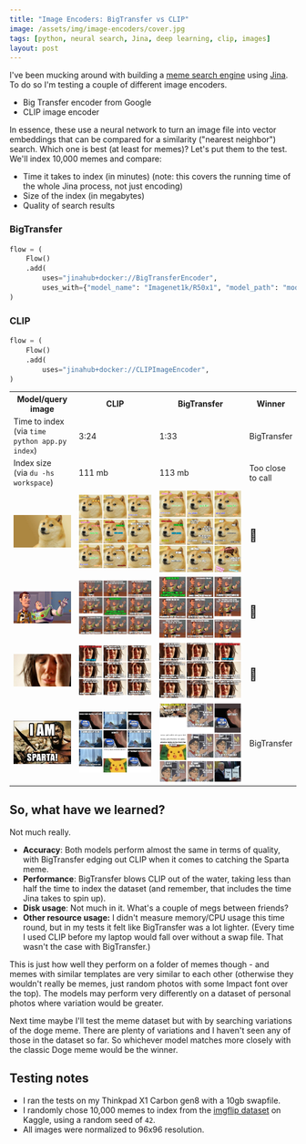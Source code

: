 ```yaml
---
title: "Image Encoders: BigTransfer vs CLIP"
image: /assets/img/image-encoders/cover.jpg
tags: [python, neural search, Jina, deep learning, clip, images]
layout: post
---
```


I've been mucking around with building a [meme search engine](https://examples.jina.ai) using [Jina](https://github.com/jina-ai/jina/). To do so I'm testing a couple of different image encoders. 

- Big Transfer encoder from Google
- CLIP image encoder

In essence, these use a neural network to turn an image file into vector embeddings that can be compared for a similarity ("nearest neighbor") search. Which one is best (at least for memes)? Let's put them to the test. We'll index 10,000 memes and compare:

- Time it takes to index (in minutes) (note: this covers the running time of the whole Jina process, not just encoding)
- Size of the index (in megabytes)
- Quality of search results

### BigTransfer

```python
flow = (
    Flow()
    .add(
        uses="jinahub+docker://BigTransferEncoder",
        uses_with={"model_name": "Imagenet1k/R50x1", "model_path": "model"},
)
```

### CLIP

```python
flow = (
    Flow()
    .add(
        uses="jinahub+docker://CLIPImageEncoder",
)
```

<table>

<colgroup>
  <col span="1" style="width: 24%">
  <col span="1" style="width: 38%">
  <col span="1" style="width: 38%">
</colgroup>

<tbody>
  <tr>
    <th width>
      Model/query image
    </th>
    <th>
      CLIP
    </th>
    <th>
      BigTransfer
    </th>
    <th>
      Winner
    </th>
  </tr>
  <tr>
    <td>Time to index<br>(via <code>time python app.py index</code>)</td>
    <td>3:24</td>
    <td>1:33</td>
    <td>BigTransfer</td>
  </tr>
  <tr>
    <td>Index size<br>(via <code>du -hs workspace</code>)</td>
    <td>111 mb</td>
    <td>113 mb</td>
    <td>Too close to call</td>
  </tr>
  <tr>
    <td><img src="/assets/img/image-encoders/inputs/doge.jpg" ></td>
    <td><img src="/assets/img/image-encoders/clip/doge.png"></td>
    <td><img src="/assets/img/image-encoders/bit/doge.png"></td>
    <td><h2>🤷</h2></td>
  </tr>
  <tr>
    <td><img src="/assets/img/image-encoders/inputs/xx-everywhere.jpg" ></td>
    <td><img src="/assets/img/image-encoders/clip/xx-everywhere.png"></td>
    <td><img src="/assets/img/image-encoders/bit/xx-everywhere.png"></td>
    <td><h2>🤷</h2></td>
  </tr>
  <tr>
    <td><img src="/assets/img/image-encoders/inputs/crying-woman.jpg" ></td>
    <td><img src="/assets/img/image-encoders/clip/crying-woman.png"></td>
    <td><img src="/assets/img/image-encoders/bit/crying-woman.png"></td>
    <td><h2>🤷</h2></td>
  </tr>
  <tr>
    <td><img src="/assets/img/image-encoders/inputs/sparta.jpg" ></td>
    <td><img src="/assets/img/image-encoders/clip/sparta.png"></td>
    <td><img src="/assets/img/image-encoders/bit/sparta.png"></td>
    <td>BigTransfer</td>
  </tr>
</tbody>
  
  
</table>

## So, what have we learned?

Not much really. 

- **Accuracy**: Both models perform almost the same in terms of quality, with BigTransfer edging out CLIP when it comes to catching the Sparta meme. 
- **Performance**: BigTransfer blows CLIP out of the water, taking less than half the time to index the dataset (and remember, that includes the time Jina takes to spin up).
- **Disk usage**: Not much in it. What's a couple of megs between friends?
- **Other resource usage:** I didn't measure memory/CPU usage this time round, but in my tests it felt like BigTransfer was a lot lighter. (Every time I used CLIP before my laptop would fall over without a swap file. That wasn't the case with BigTransfer.)

This is just how well they perform on a folder of memes though - and memes with similar templates are very similar to each other (otherwise they wouldn't really be memes, just random photos with some Impact font over the top). The models may perform very differently on a dataset of personal photos where variation would be greater.

Next time maybe I'll test the meme dataset but with by searching variations of the doge meme. There are plenty of variations and I haven't seen any of those in the dataset so far. So whichever model matches more closely with the classic Doge meme would be the winner.

## Testing notes

- I ran the tests on my Thinkpad X1 Carbon gen8 with a 10gb swapfile.
- I randomly chose 10,000 memes to index from the [imgflip dataset]() on Kaggle, using a random seed of `42`.
- All images were normalized to 96x96 resolution.
